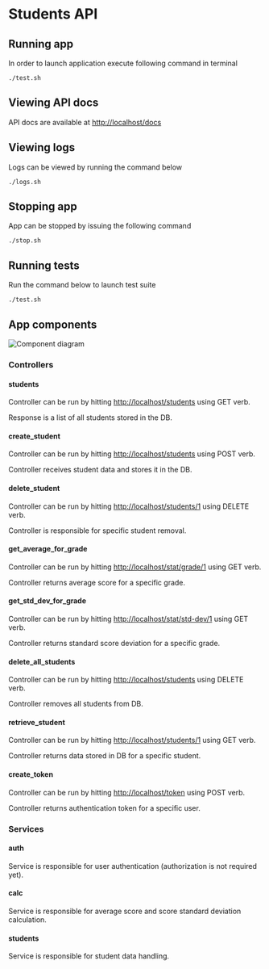 # Students API

## Running app
In order to launch application execute following command in terminal

```./test.sh```

## Viewing API docs
API docs are available at [http://localhost/docs](http://localhost/docs)

## Viewing logs
Logs can be viewed by running the command below

```./logs.sh```

## Stopping app
App can be stopped by issuing the following command

```./stop.sh```

## Running tests
Run the command below to launch test suite

```./test.sh```

## App components
![Component diagram](dia.png)

### Controllers

#### students
Controller can be run by hitting [http://localhost/students](http://localhost/students) using GET verb.

Response is a list of all students stored in the DB.

#### create_student
Controller can be run by hitting [http://localhost/students](http://localhost/students) using POST verb.

Controller receives student data and stores it in the DB.

#### delete_student
Controller can be run by hitting [http://localhost/students/1](http://localhost/students/1) using DELETE verb.

Controller is responsible for specific student removal.

#### get_average_for_grade
Controller can be run by hitting [http://localhost/stat/grade/1](http://localhost/stat/grade/1) using GET verb.

Controller returns average score for a specific grade.

#### get_std_dev_for_grade
Controller can be run by hitting [http://localhost/stat/std-dev/1](http://localhost/stat/std-dev/1) using GET verb.

Controller returns standard score deviation for a specific grade.

#### delete_all_students
Controller can be run by hitting [http://localhost/students](http://localhost/students) using DELETE verb.

Controller removes all students from DB.

#### retrieve_student
Controller can be run by hitting [http://localhost/students/1](http://localhost/students/1) using GET verb.

Controller returns data stored in DB for a specific student.

#### create_token
Controller can be run by hitting [http://localhost/token](http://localhost/token) using POST verb.

Controller returns authentication token for a specific user.



### Services

#### auth
Service is responsible for user authentication (authorization is not required yet).

#### calc
Service is responsible for average score and score standard deviation calculation.

#### students
Service is responsible for student data handling.
